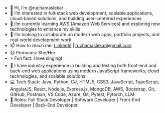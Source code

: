 - 👋 Hi, I’m @ruchamaslekar
- 👀 I’m interested in full-stack web development, scalable applications, cloud-based solutions, and building user-centered experiences
- 🌱 I’m currently learning AWS (Amazon Web Services) and exploring new technologies to enhance my skills
- 💞️ I’m looking to collaborate on modern web apps, portfolio projects, and real-world development work
- 📫 How to reach me: [LinkedIn](https://www.linkedin.com/in/rucha-maslekar/) | ruchamaslekar@gmail.com
- 😄 Pronouns: She/Her
- ⚡ Fun fact: I love singing!
- 💼 I have industry experience in building and testing both front-end and back-end web applications using modern JavaScript frameworks, cloud technologies, and scalable solutions
- 💻 Tech Stack: Java, Python, C#, HTML5, CSS3, JavaScript, TypeScript, AngularJS, React, Node.js, Express.js, MongoDB, AWS, Bootstrap, Git, GitHub, Postman, VS Code, Azure, Git, Pytest, Pytorch, LLM
- 🔧 Roles: Full Stack Developer | Software Developer | Front-End Developer | Back-End Developer

<!---
ruchamaslekar/ruchamaslekar is a ✨ special ✨ repository because its `README.md` (this file) appears on your GitHub profile.
You can click the Preview link to take a look at your changes.
--->
